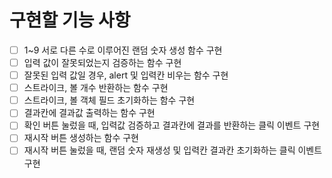 # 구현할 기능 사항
- [ ] 1~9 서로 다른 수로 이루어진 랜덤 숫자 생성 함수 구현
- [ ] 입력 값이 잘못되었는지 검증하는 함수 구현
- [ ] 잘못된 입력 값일 경우, alert 및 입력칸 비우는 함수 구현
- [ ] 스트라이크, 볼 개수 반환하는 함수 구현
- [ ] 스트라이크, 볼 객체 필드 초기화하는 함수 구현
- [ ] 결과칸에 결과값 출력하는 함수 구현
- [ ] 확인 버튼 눌렀을 때, 입력값 검증하고 결과칸에 결과를 반환하는 클릭 이벤트 구현
- [ ] 재시작 버튼 생성하는 함수 구현
- [ ] 재시작 버튼 눌렀을 때, 랜덤 숫자 재생성 및 입력칸 결과칸 초기화하는 클릭 이벤트 구현
